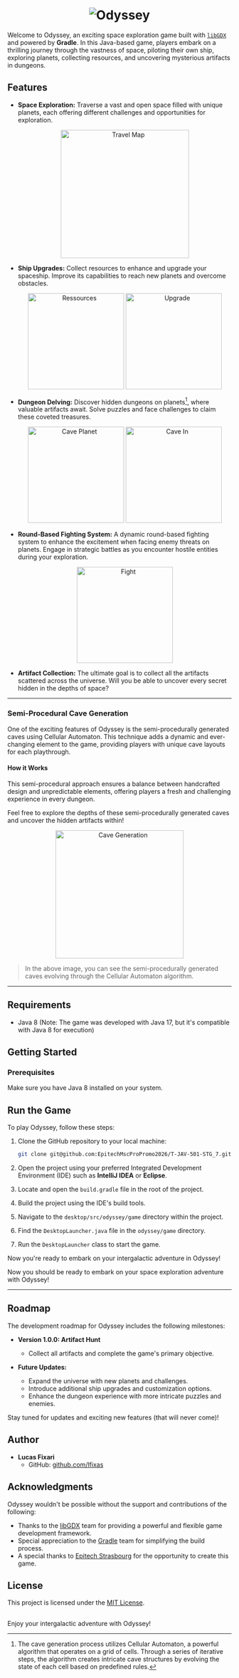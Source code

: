 <h1 align="center"><img src="https://github.com/EpitechMscProPromo2026/T-JAV-501-STG_7/blob/main/assets/ui/main/title.png" alt="Odyssey" width="auto" height="auto"/></h1>

Welcome to Odyssey, an exciting space exploration game built with [`libGDX`](https://libgdx.com) and powered by **Gradle**. In this Java-based game, players embark on a thrilling journey through the vastness of space, piloting their own ship, exploring planets, collecting resources, and uncovering mysterious artifacts in dungeons.

## Features

- **Space Exploration:** Traverse a vast and open space filled with unique planets, each offering different challenges and opportunities for exploration.

  <div align="center"><img src="https://github.com/EpitechMscProPromo2026/T-JAV-501-STG_7/blob/main/github/assets/travel_animation.gif" alt="Travel Map" width="auto" height="288"/></div>

- **Ship Upgrades:** Collect resources to enhance and upgrade your spaceship. Improve its capabilities to reach new planets and overcome obstacles.

  <div align="center"><img src="https://github.com/EpitechMscProPromo2026/T-JAV-501-STG_7/blob/main/github/assets/ressources.png" alt="Ressources" width="auto" height="216"/> <img src="https://github.com/EpitechMscProPromo2026/T-JAV-501-STG_7/blob/main/github/assets/upgrade.png" alt="Upgrade" width="auto" height="216"/></div>

- **Dungeon Delving:** Discover hidden dungeons on planets[^1], where valuable artifacts await. Solve puzzles and face challenges to claim these coveted treasures.

  <div align="center"><img src="https://github.com/EpitechMscProPromo2026/T-JAV-501-STG_7/blob/main/github/assets/cave.png" alt="Cave Planet" width="auto" height="216"/> <img src="https://github.com/EpitechMscProPromo2026/T-JAV-501-STG_7/blob/main/github/assets/cave_in.png" alt="Cave In" width="auto" height="216"/></div>

- **Round-Based Fighting System:** A dynamic round-based fighting system to enhance the excitement when facing enemy threats on planets. Engage in strategic battles as you encounter hostile entities during your exploration.

  <div align="center"><img src="https://github.com/EpitechMscProPromo2026/T-JAV-501-STG_7/blob/main/github/assets/fight_animation.gif" alt="Fight" width="auto" height="216"/></div>

- **Artifact Collection:** The ultimate goal is to collect all the artifacts scattered across the universe. Will you be able to uncover every secret hidden in the depths of space?

---

### Semi-Procedural Cave Generation

One of the exciting features of Odyssey is the semi-procedurally generated caves using Cellular Automaton. This technique adds a dynamic and ever-changing element to the game, providing players with unique cave layouts for each playthrough.

#### How it Works

[^1]:The cave generation process utilizes Cellular Automaton, a powerful algorithm that operates on a grid of cells. Through a series of iterative steps, the algorithm creates intricate cave structures by evolving the state of each cell based on predefined rules.

This semi-procedural approach ensures a balance between handcrafted design and unpredictable elements, offering players a fresh and challenging experience in every dungeon.

Feel free to explore the depths of these semi-procedurally generated caves and uncover the hidden artifacts within!

<div align="center"><img src="https://github.com/EpitechMscProPromo2026/T-JAV-501-STG_7/blob/main/github/assets/cave_generation_animation.gif" alt="Cave Generation" width="auto" height="288"/></div>

> In the above image, you can see the semi-procedurally generated caves evolving through the Cellular Automaton algorithm.

---

## Requirements

- Java 8 (Note: The game was developed with Java 17, but it's compatible with Java 8 for execution)

## Getting Started

### Prerequisites

Make sure you have Java 8 installed on your system.

## Run the Game

To play Odyssey, follow these steps:

1. Clone the GitHub repository to your local machine:

    ```bash
    git clone git@github.com:EpitechMscProPromo2026/T-JAV-501-STG_7.git
    ```

2. Open the project using your preferred Integrated Development Environment (IDE) such as **IntelliJ IDEA** or **Eclipse**.

3. Locate and open the `build.gradle` file in the root of the project.

4. Build the project using the IDE's build tools.

5. Navigate to the `desktop/src/odyssey/game` directory within the project.

6. Find the `DesktopLauncher.java` file in the `odyssey/game` directory.

7. Run the `DesktopLauncher` class to start the game.

Now you're ready to embark on your intergalactic adventure in Odyssey!

Now you should be ready to embark on your space exploration adventure with Odyssey!

---

## Roadmap

The development roadmap for Odyssey includes the following milestones:

- **Version 1.0.0: Artifact Hunt**
  - Collect all artifacts and complete the game's primary objective.

- **Future Updates:**
  - Expand the universe with new planets and challenges.
  - Introduce additional ship upgrades and customization options.
  - Enhance the dungeon experience with more intricate puzzles and enemies.

Stay tuned for updates and exciting new features (that will never come)!

## Author
- **Lucas Fixari**
  - GitHub: [github.com/lfixas](https://github.com/lfixas)

## Acknowledgments

Odyssey wouldn't be possible without the support and contributions of the following:

- Thanks to the [libGDX](https://libgdx.com) team for providing a powerful and flexible game development framework.
- Special appreciation to the [Gradle](https://gradle.org) team for simplifying the build process.
- A special thanks to [Epitech Strasbourg](https://www.epitech.eu/) for the opportunity to create this game.

## License

This project is licensed under the [MIT License](LICENSE).

##

Enjoy your intergalactic adventure with Odyssey!
